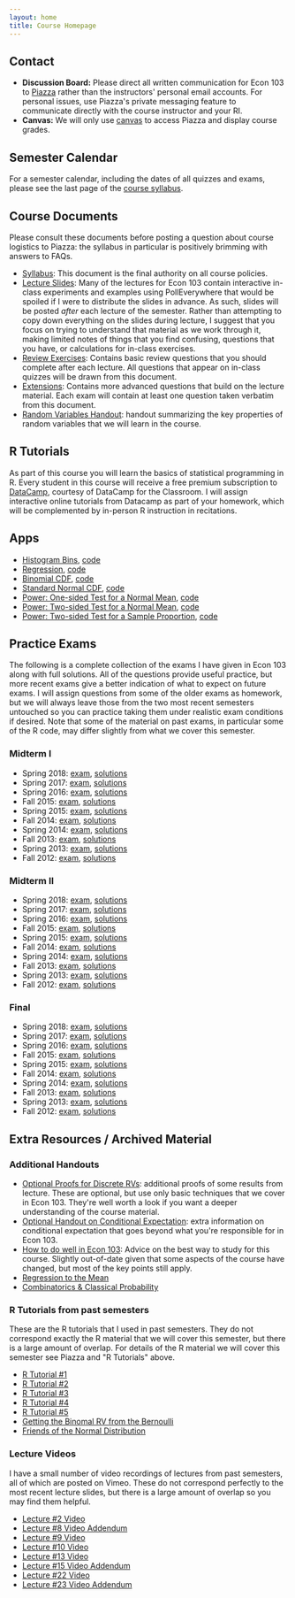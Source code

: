 ```yaml
---
layout: home 
title: Course Homepage
---
```


## Contact
- **Discussion Board:** Please direct all written communication for Econ 103 to [Piazza](https://canvas.upenn.edu) rather than the instructors' personal email accounts. For personal issues, use Piazza's private messaging feature to communicate directly with the course instructor and your RI.
- **Canvas:** We will only use [canvas](https://canvas.upenn.edu) to access Piazza and display course grades.

## Semester Calendar
For a semester calendar, including the dates of all quizzes and exams, please see the last page of the [course syllabus](./syllabus.pdf).

## Course Documents
Please consult these documents before posting a question about course logistics to Piazza: the syllabus in particular is positively brimming with answers to FAQs.
- [Syllabus](./syllabus.pdf): This document is the final authority on all course policies.
- [Lecture Slides](./slides/lecture_slides.pdf): Many of the lectures for Econ 103 contain interactive in-class experiments and examples using PollEverywhere that would be spoiled if I were to distribute the slides in advance. 
As such, slides will be posted *after* each lecture of the semester. 
Rather than attempting to copy down everything on the slides during lecture, I suggest that you focus on trying to understand that material as we work through it, making limited notes of things that you find confusing, questions that you have, or calculations for in-class exercises.
- [Review Exercises](./ReviewExercises/review-questions.pdf): Contains basic review questions that you should complete after each lecture. All questions that appear on in-class quizzes will be drawn from this document. 
- [Extensions](./Extensions/extensions.pdf): Contains more advanced questions that build on the lecture material. Each exam will contain at least one question taken verbatim from this document.
- [Random Variables Handout](./RandomVariablesHandout.pdf): handout summarizing the key properties of random variables that we will learn in the course.

## R Tutorials
As part of this course you will learn the basics of statistical programming in R.
Every student in this course will receive a free premium subscription to [DataCamp](https://datacamp.com), courtesy of DataCamp for the Classroom. 
I will assign interactive online tutorials from Datacamp as part of your homework, which will be complemented by in-person R instruction in recitations.


## Apps
- [Histogram Bins](https://fditraglia.shinyapps.io/histogram), [code](https://github.com/fditraglia/ShinyEcon103/tree/master/histogram)
- [Regression](https://fditraglia.shinyapps.io/regression), [code](https://github.com/fditraglia/ShinyEcon103/tree/master/regression)
- [Binomial CDF](https://fditraglia.shinyapps.io/binom_cdf), [code](https://github.com/fditraglia/ShinyEcon103/tree/master/binom_cdf)
- [Standard Normal CDF](https://fditraglia.shinyapps.io/normal_cdf), [code](https://github.com/fditraglia/ShinyEcon103/tree/master/normal_cdf)
- [Power: One-sided Test for a Normal Mean](https://fditraglia.shinyapps.io/power_oneside), [code](https://github.com/fditraglia/ShinyEcon103/tree/master/power_oneside)
- [Power: Two-sided Test for a Normal Mean](https://fditraglia.shinyapps.io/power_twoside), [code](https://github.com/fditraglia/ShinyEcon103/tree/master/power_twoside)
- [Power: Two-sided Test for a Sample Proportion](https://fditraglia.shinyapps.io/power_proptest), [code](https://github.com/fditraglia/ShinyEcon103/tree/master/power_proptest)


## Practice Exams
The following is a complete collection of the exams I have given in Econ 103 along with full solutions.
All of the questions provide useful practice, but more recent exams give a better indication of what to expect on future exams.
I will assign questions from some of the older exams as homework, but we will always leave those from the two most recent semesters untouched so you can practice taking them under realistic exam conditions if desired.
Note that some of the material on past exams, in particular some of the R code, may differ slightly from what we cover this semester. 

### Midterm I
- Spring 2018: [exam](./PracticeExams/midterm1_2018_02_13.pdf), [solutions](./PracticeExams/midterm1_2018_02_13_solutions.pdf)
- Spring 2017: [exam](./PracticeExams/midterm1_2017_02_14.pdf), [solutions](./PracticeExams/midterm1_2017_02_14_solutions.pdf)
- Spring 2016: [exam](./PracticeExams/midterm1_2016_02_16.pdf), [solutions](./PracticeExams/midterm1_2016_02_16_solutions.pdf)
- Fall 2015: [exam](./PracticeExams/midterm1_2015_09_28.pdf), [solutions](./PracticeExams/midterm1_2015_09_28_solutions.pdf)
- Spring 2015: [exam](./PracticeExams/midterm1_2015_02_10.pdf), [solutions](./PracticeExams/midterm1_2015_02_10_solutions.pdf)
- Fall 2014: [exam](./PracticeExams/midterm1_2014_09_29.pdf), [solutions](./PracticeExams/midterm1_2014_09_29_solutions.pdf)
- Spring 2014: [exam](./PracticeExams/midterm1_2014_02_11.pdf), [solutions](./PracticeExams/midterm1_2014_02_11_solutions.pdf)
- Fall 2013: [exam](./PracticeExams/midterm1_2013_09_30.pdf), [solutions](./PracticeExams/midterm1_2013_09_30_solutions.pdf)
- Spring 2013: [exam](./PracticeExams/midterm1_2013_02_11.pdf), [solutions](./PracticeExams/midterm1_2013_02_11_solutions.pdf)
- Fall 2012: [exam](./PracticeExams/midterm1_2012_10_03.pdf), [solutions](./PracticeExams/midterm1_2012_10_03_solutions.pdf)

### Midterm II
- Spring 2018: [exam](./PracticeExams/midterm2_2018_03_27.pdf), [solutions](./PracticeExams/midterm2_2018_03_27_solutions.pdf)
- Spring 2017: [exam](./PracticeExams/midterm2_2017_03_21.pdf), [solutions](./PracticeExams/midterm2_2017_03_21_solutions.pdf)
- Spring 2016: [exam](./PracticeExams/midterm2_2016_03_22.pdf), [solutions](./PracticeExams/midterm2_2016_03_22_solutions.pdf)
- Fall 2015: [exam](./PracticeExams/midterm2_2015_11_02.pdf), [solutions](./PracticeExams/midterm2_2015_11_02_solutions.pdf)
- Spring 2015: [exam](./PracticeExams/midterm2_2015_03_24.pdf), [solutions](./PracticeExams/midterm2_2015_03_24_solutions.pdf)
- Fall 2014: [exam](./PracticeExams/midterm2_2014_11_03.pdf), [solutions](./PracticeExams/midterm2_2014_11_03_solutions.pdf)
- Spring 2014: [exam](./PracticeExams/midterm2_2014_03_25.pdf), [solutions](./PracticeExams/midterm2_2014_03_25_solutions.pdf)
- Fall 2013: [exam](./PracticeExams/midterm2_2013_11_11.pdf), [solutions](./PracticeExams/midterm2_2013_11_11_solutions.pdf)
- Spring 2013: [exam](./PracticeExams/midterm2_2013_03_25.pdf), [solutions](./PracticeExams/midterm2_2013_03_25_solutions.pdf)
- Fall 2012: [exam](./PracticeExams/midterm2_2012_11_07.pdf), [solutions](./PracticeExams/midterm2_2012_11_07_solutions.pdf)

### Final
- Spring 2018: [exam](./PracticeExams/final_2018_05_01.pdf), [solutions](./PracticeExams/final_2018_05_01_solutions.pdf)
- Spring 2017: [exam](./PracticeExams/final_2017_05_04.pdf), [solutions](./PracticeExams/final_2017_05_04_solutions.pdf)
- Spring 2016: [exam](./PracticeExams/final_2016_05_09.pdf), [solutions](./PracticeExams/final_2016_05_09_solutions.pdf)
- Fall 2015: [exam](./PracticeExams/final_2015_12_11.pdf), [solutions](./PracticeExams/final_2015_12_11_solutions.pdf)
- Spring 2015: [exam](./PracticeExams/final_2015_05_04.pdf), [solutions](./PracticeExams/final_2015_05_04_solutions.pdf)
- Fall 2014: [exam](./PracticeExams/final_2014_12_16.pdf), [solutions](./PracticeExams/final_2014_12_16_solutions.pdf)
- Spring 2014: [exam](./PracticeExams/final_2014_05_07.pdf), [solutions](./PracticeExams/final_2014_05_07_solutions.pdf)
- Fall 2013: [exam](./PracticeExams/final_2013_12_19.pdf), [solutions](./PracticeExams/final_2013_12_19_solutions.pdf)
- Spring 2013: [exam](./PracticeExams/final_2013_05_01.pdf), [solutions](./PracticeExams/final_2013_05_01_solutions.pdf)
- Fall 2012: [exam](./PracticeExams/final_2012_12_12.pdf), [solutions](./PracticeExams/final_2012_12_12_solutions.pdf)

## Extra Resources / Archived Material 

### Additional Handouts
- [Optional Proofs for Discrete RVs](./OptionalProofs.pdf): additional proofs of some results from lecture. These are optional, but use only basic techniques that we cover in Econ 103. They're well worth a look if you want a deeper understanding of the course material.
- [Optional Handout on Conditional Expectation](./ConditionalExpectation.pdf): extra information on conditional expectation that goes beyond what you're responsible for in Econ 103.
- [How to do well in Econ 103](./HowToDoWell.pdf): Advice on the best way to study for this course. Slightly out-of-date given that some aspects of the course have changed, but most of the key points still apply.
- [Regression to the Mean](./RegressionToTheMean.pdf)
- [Combinatorics & Classical Probability](./ClassicalProbability.pdf)

### R Tutorials from past semesters 
These are the R tutorials that I used in past semesters.
They do not correspond exactly the R material that we will cover this semester, but there is a large amount of overlap. 
For details of the R material we will cover this semester see Piazza and "R Tutorials" above.
- [R Tutorial #1](./Rtutorials/Rtutorial1.html)
- [R Tutorial #2](./Rtutorials/Rtutorial2.html)
- [R Tutorial #3](./Rtutorials/Rtutorial3.html) 
- [R Tutorial #4](./Rtutorials/Rtutorial4.html)
- [R Tutorial #5](./Rtutorials/Rtutorial5.html)
- [Getting the Binomal RV from the Bernoulli](./Rtutorials/Bernoulli_Binomial.html)
- [Friends of the Normal Distribution](./Rtutorials/friends_of_normal.html) 

### Lecture Videos
I have a small number of video recordings of lectures from past semesters, all of which are posted on Vimeo.
These do not correspond perfectly to the most recent lecture slides, but there is a large amount of overlap so you may find them helpful.
- [Lecture #2 Video](https://vimeo.com/117195343)
- [Lecture #8 Video Addendum](https://vimeo.com/119586397)
- [Lecture #9 Video](https://vimeo.com/119881985)
- [Lecture #10 Video](https://vimeo.com/141473625)
- [Lecture #13 Video](https://vimeo.com/120308354)
- [Lecture #15 Video Addendum](https://vimeo.com/158654837)
- [Lecture #22 Video](https://vimeo.com/161875090)
- [Lecture #23 Video Addendum](https://vimeo.com/125340498)
